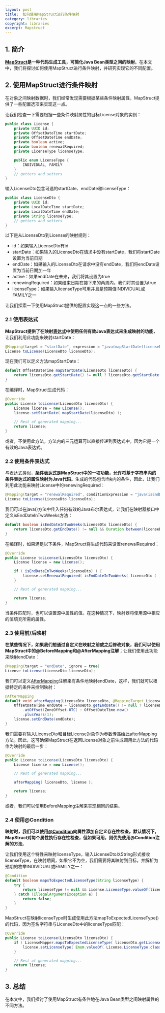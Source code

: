 ```yaml
---
layout: post
title:  如何使用MapStruct进行条件映射
category: libraries
copyright: libraries
excerpt: Mapstruct
---
```


## 1. 简介

**[MapStruct](https://www.baeldung.com/mapstruct)是一种代码生成工具，可简化Java Bean类型之间的映射**。在本文中，我们将探讨如何使用MapStruct进行条件映射，并研究实现它的不同配置。

## 2. 使用MapStruct进行条件映射

在对象之间映射数据时，我们经常发现需要根据某些条件映射属性，MapStruct提供了一些配置选项来实现这一点。

让我们检查一下需要根据一些条件映射属性的目标License对象的实例：

```java
public class License {
    private UUID id;
    private OffsetDateTime startDate;
    private OffsetDateTime endDate;
    private boolean active;
    private boolean renewalRequired;
    private LicenseType licenseType;

    public enum LicenseType {
        INDIVIDUAL, FAMILY
    }
    // getters and setters
}
```

输入LicenseDto包含可选的startDate、endDate和licenseType：

```java
public class LicenseDto {
    private UUID id;
    private LocalDateTime startDate;
    private LocalDateTime endDate;
    private String licenseType;
    // getters and setters
}
```

以下是从LicenseDto到License的映射规则：

- id：如果输入LicenseDto有id
- startDate：如果输入的LicenseDto在请求中没有startDate，我们将startDate设置为当前日期
- endDate：如果输入的LicenseDto在请求中没有endDate，我们将endDate设置为当前日期加一年
- active：如果endDate在未来，我们将其设置为true
- renewingRequired：如果结束日期在接下来的两周内，我们将其设置为true
- licenseType：如果输入licenseType可用并且是预期值INDIVIDUAL或FAMILY之一

让我们探索一下使用MapStruct提供的配置实现这一点的一些方法。

### 2.1 使用表达式

**MapStruct提供了在映射[表达式](https://mapstruct.org/documentation/stable/api/org/mapstruct/Mapping.html#expression())中使用任何有效Java表达式来生成映射的功能**，让我们利用此功能来映射startDate：

```java
@Mapping(target = "startDate", expression = "java(mapStartDate(licenseDto))")
License toLicense(LicenseDto licenseDto);
```

现在我们可以定义方法mapStartDate：

```java
default OffsetDateTime mapStartDate(LicenseDto licenseDto) {
    return licenseDto.getStartDate() != null ? licenseDto.getStartDate().atOffset(ZoneOffset.UTC) : OffsetDateTime.now();
}
```

在编译时，MapStruct生成代码：

```java
@Override
public License toLicense(LicenseDto licenseDto) {
    License license = new License();
    license.setStartDate( mapStartDate(licenseDto) );
    
    // Rest of generated mapping...
    return license;
}
```

或者，不使用此方法，方法内的三元运算可以直接传递到表达式中，因为它是一个有效的Java表达式。

### 2.2 使用条件表达式

与表达式类似，**[条件表达式](https://mapstruct.org/documentation/stable/api/org/mapstruct/Mapping.html#conditionExpression())是MapStruct中的一项功能，允许将基于字符串内的条件表达式的属性映射为Java代码**。生成的代码包含if块内的条件，因此，让我们利用此功能来映射License中的renewingRequired：

```java
@Mapping(target = "renewalRequired", conditionExpression = "java(isEndDateInTwoWeeks(licenseDto))", source = ".")
License toLicense(LicenseDto licenseDto);
```

我们可以在java()方法中传入任何有效的Java布尔表达式，让我们在映射器接口中定义isEndDateInTwoWeeks方法：

```java
default boolean isEndDateInTwoWeeks(LicenseDto licenseDto) {
    return licenseDto.getEndDate() != null && Duration.between(licenseDto.getEndDate(), LocalDateTime.now()).toDays() <= 14;
}
```

在编译时，如果满足以下条件，MapStruct将生成代码来设置renewalRequired：

```java
@Override
public License toLicense(LicenseDto licenseDto) {
    License license = new License();

    if ( isEndDateInTwoWeeks(licenseDto) ) {
        license.setRenewalRequired( isEndDateInTwoWeeks( licenseDto ) );
    }

    // Rest of generated mapping...

    return license;
}
```

当条件匹配时，也可以设置源中属性的值。在这种情况下，映射器将使用源中相应的值填充所需的属性。

### 2.3 使用前/后映射

**在某些情况下，如果我们想通过自定义在映射之前或之后修改对象，我们可以使用MapStruct中的@BeforeMapping和@AfterMapping注解**；让我们使用此功能来映射endDate：

```java
@Mapping(target = "endDate", ignore = true)
License toLicense(LicenseDto licenseDto);
```

我们可以定义[AfterMapping](https://mapstruct.org/documentation/stable/api/org/mapstruct/AfterMapping.html)注解来有条件地映射endDate，这样，我们就可以根据特定的条件来控制映射：

```java
@AfterMapping
default void afterMapping(LicenseDto licenseDto, @MappingTarget License license) {
    OffsetDateTime endDate = licenseDto.getEndDate() != null ? licenseDto.getEndDate()
        .atOffset(ZoneOffset.UTC) : OffsetDateTime.now()
        .plusYears(1);
    license.setEndDate(endDate);
}
```

我们需要将输入LicenseDto和目标License对象作为参数传递给此afterMapping方法。因此，这可确保MapStruct在返回License对象之前生成调用此方法的代码作为映射的最后一步：

```java
@Override
public License toLicense(LicenseDto licenseDto) {
    License license = new License();

    // Rest of generated mapping...

    afterMapping( licenseDto, license );

    return license;
}
```

或者，我们可以使用BeforeMapping注解来实现相同的结果。

### 2.4 使用@Condition

**映射时，我们可以使用[@Condition](https://mapstruct.org/documentation/dev/api/org/mapstruct/Condition.html)向属性添加自定义存在性检查。默认情况下，MapStruct对每个属性执行存在性检查，但如果可用，则优先使用@Condition注解的方法**。

让我们使用这个特性来映射licenseType，输入LicenseDto以String形式接收licenseType，在映射期间，如果它不为空，我们需要将其映射到目标，并解析为预期的枚举INDIVIDUAL或FAMILY之一：

```java
@Condition
default boolean mapsToExpectedLicenseType(String licenseType) {
    try {
        return licenseType != null && License.LicenseType.valueOf(licenseType) != null;
    } catch (IllegalArgumentException e) {
        return false;
    }
}
```

MapStruct在映射licenseType时生成使用此方法mapToExpectedLicenseType()的代码，因为签名字符串与LicenseDto中的licenseType匹配：

```java
@Override
public License toLicense(LicenseDto licenseDto) {
    if ( LicenseMapper.mapsToExpectedLicenseType( licenseDto.getLicenseType() ) ) {
        license.setLicenseType( Enum.valueOf( License.LicenseType.class, licenseDto.getLicenseType() ) );
    }

    // Rest of generated mapping...
    return license;
}
```

## 3. 总结

在本文中，我们探讨了使用MapStruct有条件地在Java Bean类型之间映射属性的不同方法。